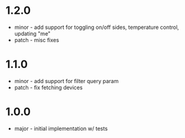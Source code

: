 # 1.2.0

- minor - add support for toggling on/off sides, temperature control, updating "me"
- patch - misc fixes

# 1.1.0

- minor - add support for filter query param
- patch - fix fetching devices

# 1.0.0

- major - initial implementation w/ tests
